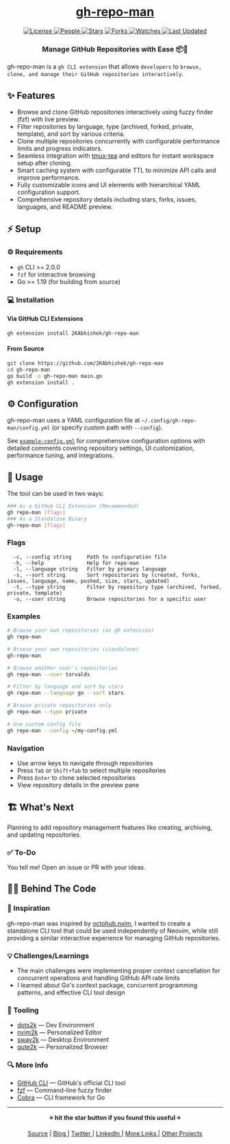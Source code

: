 <div align = "center">

<h1><a href="https://github.com/2kabhishek/gh-repo-man">gh-repo-man</a></h1>

<a href="https://github.com/2KAbhishek/gh-repo-man/blob/main/LICENSE">
<img alt="License" src="https://img.shields.io/github/license/2kabhishek/gh-repo-man?style=flat&color=eee&label="> </a>

<a href="https://github.com/2KAbhishek/gh-repo-man/graphs/contributors">
<img alt="People" src="https://img.shields.io/github/contributors/2kabhishek/gh-repo-man?style=flat&color=ffaaf2&label=People"> </a>

<a href="https://github.com/2KAbhishek/gh-repo-man/stargazers">
<img alt="Stars" src="https://img.shields.io/github/stars/2kabhishek/gh-repo-man?style=flat&color=98c379&label=Stars"></a>

<a href="https://github.com/2KAbhishek/gh-repo-man/network/members">
<img alt="Forks" src="https://img.shields.io/github/forks/2kabhishek/gh-repo-man?style=flat&color=66a8e0&label=Forks"> </a>

<a href="https://github.com/2KAbhishek/gh-repo-man/watchers">
<img alt="Watches" src="https://img.shields.io/github/watchers/2kabhishek/gh-repo-man?style=flat&color=f5d08b&label=Watches"> </a>

<a href="https://github.com/2KAbhishek/gh-repo-man/pulse">
<img alt="Last Updated" src="https://img.shields.io/github/last-commit/2kabhishek/gh-repo-man?style=flat&color=e06c75&label="> </a>

<h3>Manage GitHub Repositories with Ease 📦🚀</h3>

</div>

gh-repo-man is a `gh CLI extension` that allows `developers` to `browse, clone, and manage their GitHub repositories interactively`.

## ✨ Features

- Browse and clone GitHub repositories interactively using fuzzy finder (fzf) with live preview.
- Filter repositories by language, type (archived, forked, private, template), and sort by various criteria.
- Clone multiple repositories concurrently with configurable performance limits and progress indicators.
- Seamless integration with [tmux-tea](https://github.com/2kabhishek/tmux-tea) and editors for instant workspace setup after cloning.
- Smart caching system with configurable TTL to minimize API calls and improve performance.
- Fully customizable icons and UI elements with hierarchical YAML configuration support.
- Comprehensive repository details including stars, forks, issues, languages, and README preview.

## ⚡ Setup

### ⚙️ Requirements

- `gh` CLI >= 2.0.0
- `fzf` for interactive browsing
- Go >= 1.19 (for building from source)

### 💻 Installation

#### Via GitHub CLI Extensions

```bash
gh extension install 2KAbhishek/gh-repo-man
```

#### From Source

```bash
git clone https://github.com/2KAbhishek/gh-repo-man
cd gh-repo-man
go build -o gh-repo-man main.go
gh extension install .
```

## ⚙️ Configuration

gh-repo-man uses a YAML configuration file at `~/.config/gh-repo-man/config.yml` (or specify custom path with `--config`).

See [`example-config.yml`](./example-config.yml) for comprehensive configuration options with detailed comments covering repository settings, UI customization, performance tuning, and integrations.

## 🚀 Usage

The tool can be used in two ways:

```bash
### As a GitHub CLI Extension (Recommended)
gh repo-man [flags]
### As a Standalone Binary
gh-repo-man [flags]
```

### Flags

```
  -c, --config string     Path to configuration file
  -h, --help              Help for repo-man
  -l, --language string   Filter by primary language
  -s, --sort string       Sort repositories by (created, forks, issues, language, name, pushed, size, stars, updated)
  -t, --type string       Filter by repository type (archived, forked, private, template)
  -u, --user string       Browse repositories for a specific user
```

### Examples

```bash
# Browse your own repositories (as gh extension)
gh repo-man

# Browse your own repositories (standalone)
gh-repo-man

# Browse another user's repositories
gh repo-man --user torvalds

# Filter by language and sort by stars
gh repo-man --language go --sort stars

# Browse private repositories only
gh repo-man --type private

# Use custom config file
gh repo-man --config ~/my-config.yml
```

### Navigation

- Use arrow keys to navigate through repositories
- Press `Tab` or `Shift+Tab` to select multiple repositories
- Press `Enter` to clone selected repositories
- View repository details in the preview pane

## 🏗️ What's Next

Planning to add repository management features like creating, archiving, and updating repositories.

### ✅ To-Do

You tell me! Open an issue or PR with your ideas.

## 🧑‍💻 Behind The Code

### 🌈 Inspiration

gh-repo-man was inspired by [octohub.nvim](https://github.com/2kabhishek/octohub.nvim), I wanted to create a standalone CLI tool that could be used independently of Neovim, while still providing a similar interactive experience for managing GitHub repositories.

### 💡 Challenges/Learnings

- The main challenges were implementing proper context cancellation for concurrent operations and handling GitHub API rate limits
- I learned about Go's context package, concurrent programming patterns, and effective CLI tool design

### 🧰 Tooling

- [dots2k](https://github.com/2kabhishek/dots2k) — Dev Environment
- [nvim2k](https://github.com/2kabhishek/nvim2k) — Personalized Editor
- [sway2k](https://github.com/2kabhishek/sway2k) — Desktop Environment
- [qute2k](https://github.com/2kabhishek/qute2k) — Personalized Browser

### 🔍 More Info

- [GitHub CLI](https://github.com/cli/cli) — GitHub's official CLI tool
- [fzf](https://github.com/junegunn/fzf) — Command-line fuzzy finder
- [Cobra](https://github.com/spf13/cobra) — CLI framework for Go

<hr>

<div align="center">

<strong>⭐ hit the star button if you found this useful ⭐</strong><br>

<a href="https://github.com/2KAbhishek/gh-repo-man">Source</a>
| <a href="https://2kabhishek.github.io/blog" target="_blank">Blog </a>
| <a href="https://twitter.com/2kabhishek" target="_blank">Twitter </a>
| <a href="https://linkedin.com/in/2kabhishek" target="_blank">LinkedIn </a>
| <a href="https://2kabhishek.github.io/links" target="_blank">More Links </a>
| <a href="https://2kabhishek.github.io/projects" target="_blank">Other Projects </a>

</div>
